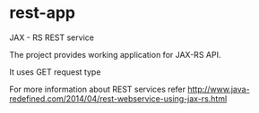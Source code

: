 # rest-app
JAX - RS REST service

The project provides working application for JAX-RS API.

It uses GET request type

For more information about REST services refer http://www.java-redefined.com/2014/04/rest-webservice-using-jax-rs.html
